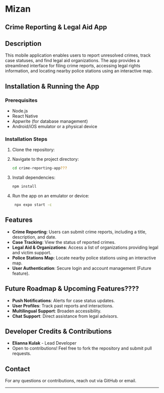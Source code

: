 # Mizan
## Crime Reporting & Legal Aid App

## Description
This mobile application enables users to report unresolved crimes, track case statuses, and find legal aid organizations. The app provides a streamlined interface for filing crime reports, accessing legal rights information, and locating nearby police stations using an interactive map.

## Installation & Running the App
### Prerequisites
- Node.js
- React Native
- Appwrite (for database management)
- Android/iOS emulator or a physical device

### Installation Steps
1. Clone the repository:

2. Navigate to the project directory:
   ```sh
   cd crime-reporting-app???
   ```
3. Install dependencies:
   ```sh
   npm install
4. Run the app on an emulator or device:
   ```sh
    npx expo start -c  
   ```

## Features
- **Crime Reporting**: Users can submit crime reports, including a title, description, and date.
- **Case Tracking**: View the status of reported crimes.
- **Legal Aid & Organizations**: Access a list of organizations providing legal and victim support.
- **Police Stations Map**: Locate nearby police stations using an interactive map.
- **User Authentication**: Secure login and account management (Future feature).

## Future Roadmap & Upcoming Features????
- **Push Notifications**: Alerts for case status updates.
- **User Profiles**: Track past reports and interactions.
- **Multilingual Support**: Broaden accessibility.
- **Chat Support**: Direct assistance from legal advisors.

## Developer Credits & Contributions
- **Elianna Kulak** - Lead Developer
- Open to contributions! Feel free to fork the repository and submit pull requests.

## Contact
For any questions or contributions, reach out via GitHub or email.

---
